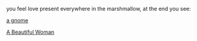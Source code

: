 you feel love present everywhere in the marshmallow, at the end you see:

[a gnome](gnome/gnome.md)

[A Beautiful Woman](love/love.md)